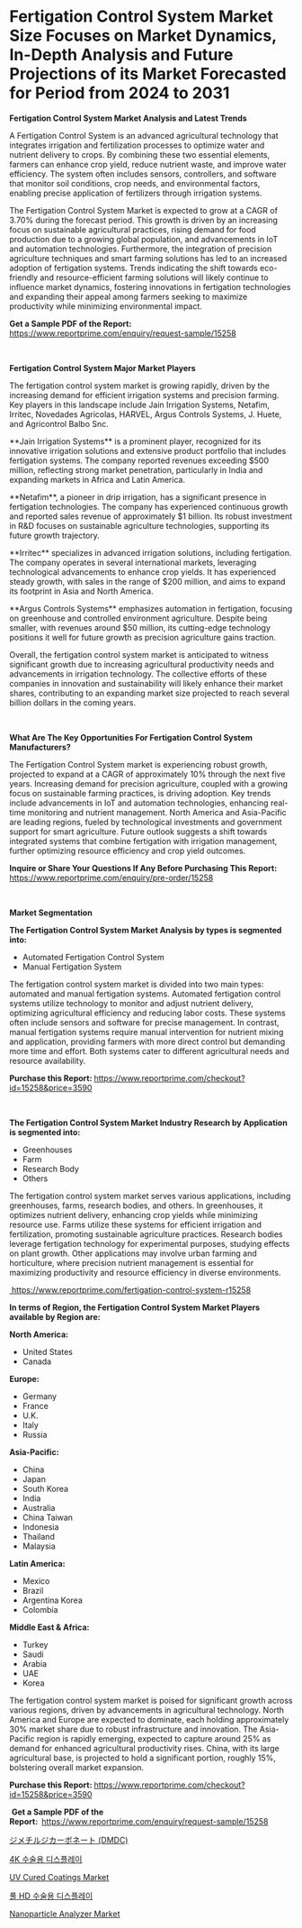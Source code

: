 <p><h1>Fertigation Control System Market Size Focuses on Market Dynamics, In-Depth Analysis and Future Projections of its Market Forecasted for Period from 2024 to 2031</h1></p><p><strong>Fertigation Control System Market Analysis and Latest Trends</strong></p>
<p><p>A Fertigation Control System is an advanced agricultural technology that integrates irrigation and fertilization processes to optimize water and nutrient delivery to crops. By combining these two essential elements, farmers can enhance crop yield, reduce nutrient waste, and improve water efficiency. The system often includes sensors, controllers, and software that monitor soil conditions, crop needs, and environmental factors, enabling precise application of fertilizers through irrigation systems.</p><p>The Fertigation Control System Market is expected to grow at a CAGR of 3.70% during the forecast period. This growth is driven by an increasing focus on sustainable agricultural practices, rising demand for food production due to a growing global population, and advancements in IoT and automation technologies. Furthermore, the integration of precision agriculture techniques and smart farming solutions has led to an increased adoption of fertigation systems. Trends indicating the shift towards eco-friendly and resource-efficient farming solutions will likely continue to influence market dynamics, fostering innovations in fertigation technologies and expanding their appeal among farmers seeking to maximize productivity while minimizing environmental impact.</p></p>
<p><strong>Get a Sample PDF of the Report:&nbsp;</strong> <a href="https://www.reportprime.com/enquiry/request-sample/15258">https://www.reportprime.com/enquiry/request-sample/15258</a></p>
<p>&nbsp;</p>
<p><strong>Fertigation Control System Major Market Players</strong></p>
<p><p>The fertigation control system market is growing rapidly, driven by the increasing demand for efficient irrigation systems and precision farming. Key players in this landscape include Jain Irrigation Systems, Netafim, Irritec, Novedades Agricolas, HARVEL, Argus Controls Systems, J. Huete, and Agricontrol Balbo Snc.</p><p>**Jain Irrigation Systems** is a prominent player, recognized for its innovative irrigation solutions and extensive product portfolio that includes fertigation systems. The company reported revenues exceeding $500 million, reflecting strong market penetration, particularly in India and expanding markets in Africa and Latin America.</p><p>**Netafim**, a pioneer in drip irrigation, has a significant presence in fertigation technologies. The company has experienced continuous growth and reported sales revenue of approximately $1 billion. Its robust investment in R&D focuses on sustainable agriculture technologies, supporting its future growth trajectory.</p><p>**Irritec** specializes in advanced irrigation solutions, including fertigation. The company operates in several international markets, leveraging technological advancements to enhance crop yields. It has experienced steady growth, with sales in the range of $200 million, and aims to expand its footprint in Asia and North America.</p><p>**Argus Controls Systems** emphasizes automation in fertigation, focusing on greenhouse and controlled environment agriculture. Despite being smaller, with revenues around $50 million, its cutting-edge technology positions it well for future growth as precision agriculture gains traction.</p><p>Overall, the fertigation control system market is anticipated to witness significant growth due to increasing agricultural productivity needs and advancements in irrigation technology. The collective efforts of these companies in innovation and sustainability will likely enhance their market shares, contributing to an expanding market size projected to reach several billion dollars in the coming years.</p></p>
<p>&nbsp;</p>
<p><strong>What Are The Key Opportunities For Fertigation Control System Manufacturers?</strong></p>
<p><p>The Fertigation Control System market is experiencing robust growth, projected to expand at a CAGR of approximately 10% through the next five years. Increasing demand for precision agriculture, coupled with a growing focus on sustainable farming practices, is driving adoption. Key trends include advancements in IoT and automation technologies, enhancing real-time monitoring and nutrient management. North America and Asia-Pacific are leading regions, fueled by technological investments and government support for smart agriculture. Future outlook suggests a shift towards integrated systems that combine fertigation with irrigation management, further optimizing resource efficiency and crop yield outcomes.</p></p>
<p><strong>Inquire or Share Your Questions If Any Before Purchasing This Report:</strong> <a href="https://www.reportprime.com/enquiry/pre-order/15258">https://www.reportprime.com/enquiry/pre-order/15258</a></p>
<p>&nbsp;</p>
<p><strong>Market Segmentation</strong></p>
<p><strong>The Fertigation Control System Market Analysis by types is segmented into:</strong></p>
<p><ul><li>Automated Fertigation Control System</li><li>Manual Fertigation System</li></ul></p>
<p><p>The fertigation control system market is divided into two main types: automated and manual fertigation systems. Automated fertigation control systems utilize technology to monitor and adjust nutrient delivery, optimizing agricultural efficiency and reducing labor costs. These systems often include sensors and software for precise management. In contrast, manual fertigation systems require manual intervention for nutrient mixing and application, providing farmers with more direct control but demanding more time and effort. Both systems cater to different agricultural needs and resource availability.</p></p>
<p><strong>Purchase this Report:&nbsp;</strong><a href="https://www.reportprime.com/checkout?id=15258&price=3590">https://www.reportprime.com/checkout?id=15258&price=3590</a></p>
<p>&nbsp;</p>
<p><strong>The Fertigation Control System Market Industry Research by Application is segmented into:</strong></p>
<p><ul><li>Greenhouses</li><li>Farm</li><li>Research Body</li><li>Others</li></ul></p>
<p><p>The fertigation control system market serves various applications, including greenhouses, farms, research bodies, and others. In greenhouses, it optimizes nutrient delivery, enhancing crop yields while minimizing resource use. Farms utilize these systems for efficient irrigation and fertilization, promoting sustainable agriculture practices. Research bodies leverage fertigation technology for experimental purposes, studying effects on plant growth. Other applications may involve urban farming and horticulture, where precision nutrient management is essential for maximizing productivity and resource efficiency in diverse environments.</p></p>
<p><a href="https://www.reportprime.com/fertigation-control-system-r15258">&nbsp;https://www.reportprime.com/fertigation-control-system-r15258</a></p>
<p><strong>In terms of Region, the Fertigation Control System Market Players available by Region are:</strong></p>
<p>
    <p> <strong> North America: </strong>
        <ul>
            <li>United States</li>
            <li>Canada</li>
        </ul>
        </p> 
    <p> <strong> Europe: </strong>
        <ul>
            <li>Germany</li>
            <li>France</li>
            <li>U.K.</li>
            <li>Italy</li>
            <li>Russia</li>
        </ul>
        </p> 
    <p> <strong> Asia-Pacific: </strong>
        <ul>
            <li>China</li>
            <li>Japan</li>
            <li>South Korea</li>
            <li>India</li>
            <li>Australia</li>
            <li>China Taiwan</li>
            <li>Indonesia</li>
            <li>Thailand</li>
            <li>Malaysia</li>
        </ul>
        </p> 
    <p> <strong> Latin America: </strong>
        <ul>
            <li>Mexico</li>
            <li>Brazil</li>
            <li>Argentina Korea</li>
            <li>Colombia</li>
        </ul>
        </p> 
    <p> <strong> Middle East & Africa: </strong>
        <ul>
            <li>Turkey</li>
            <li>Saudi</li>
            <li>Arabia</li>
            <li>UAE</li>
            <li>Korea</li>
        </ul>
    </p>
    </p>
<p><p>The fertigation control system market is poised for significant growth across various regions, driven by advancements in agricultural technology. North America and Europe are expected to dominate, each holding approximately 30% market share due to robust infrastructure and innovation. The Asia-Pacific region is rapidly emerging, expected to capture around 25% as demand for enhanced agricultural productivity rises. China, with its large agricultural base, is projected to hold a significant portion, roughly 15%, bolstering overall market expansion.</p></p>
<p><strong>Purchase this Report: </strong><a href="https://www.reportprime.com/checkout?id=15258&price=3590">https://www.reportprime.com/checkout?id=15258&price=3590</a></p>
<p>&nbsp;<strong>Get a Sample PDF of the Report:&nbsp;&nbsp;</strong><a href="https://www.reportprime.com/enquiry/request-sample/15258">https://www.reportprime.com/enquiry/request-sample/15258</a></p>
<p><strong></strong></p>
<p><p><a href="https://medium.com/@shepardelmer/dimethyl-dicarbonate-dmdc-market-%E3%81%AF-%E3%82%B3%E3%82%B9%E3%83%88%E7%AE%A1%E7%90%86%E3%81%A8%E5%8A%B9%E7%8E%87%E5%90%91%E4%B8%8A%E3%82%92%E5%84%AA%E5%85%88%E3%81%97%E3%81%BE%E3%81%99-%E3%81%95%E3%82%89%E3%81%AB-%E5%A0%B1%E5%91%8A%E6%9B%B8%E3%81%AF%E5%B8%82%E5%A0%B4%E3%81%AE%E9%9C%80%E8%A6%81%E9%9D%A2%E3%81%A8%E4%BE%9B%E7%B5%A6%E9%9D%A2%E3%81%AE%E4%B8%A1%E6%96%B9%E3%82%92%E3%82%AB%E3%83%90%E3%83%BC%E3%81%97%E3%81%A6%E3%81%84%E3%81%BE%E3%81%99-dimethyl-6835d81d9e0b">ジメチルジカーボネート (DMDC)</a></p><p><a href="https://medium.com/@stephpinkney/4k-surgical-displays-market-%EC%9D%98-%EA%B8%80%EB%A1%9C%EB%B2%8C-%EC%8B%9C%EC%9E%A5-%EA%B0%9C%EC%9A%94%EB%8A%94-%EC%A0%84-%EC%84%B8%EA%B3%84-%EB%B0%8F-%EC%A3%BC%EC%9A%94-%EC%8B%9C%EC%9E%A5%EC%9D%98-%EC%82%B0%EC%97%85%EC%97%90-%EC%98%81%ED%96%A5%EC%9D%84-%EB%AF%B8%EC%B9%98%EB%8A%94-%EC%A3%BC%EC%9A%94-%ED%8A%B8%EB%A0%8C%EB%93%9C%EC%97%90-%EB%8C%80%ED%95%9C-%EB%8F%85%ED%8A%B9%ED%95%9C-%EA%B4%80%EC%A0%90%EC%9D%84-%EC%A0%9C%EA%B3%B5%ED%95%A9%EB%8B%88%EB%8B%A4-29ea65a4e121">4K 수술용 디스플레이</a></p><p><a href="https://www.linkedin.com/pulse/global-uv-cured-coatings-market-exploring-share-trends-future-ppnpe?trackingId=Su5ohR7KTMSvP3n7tZqNlw%3D%3D">UV Cured Coatings Market</a></p><p><a href="https://medium.com/@stephpinkney/%ED%92%80-hd-%EC%88%98%EC%88%A0-%EB%94%94%EC%8A%A4%ED%94%8C%EB%A0%88%EC%9D%B4-%EC%8B%9C%EC%9E%A5-%EA%B0%9C%EC%9A%94-2024%EB%85%84%EB%B6%80%ED%84%B0-2031%EB%85%84%EA%B9%8C%EC%A7%80%EC%9D%98-%EA%B8%80%EB%A1%9C%EB%B2%8C-%EC%8B%9C%EC%9E%A5-%EB%8F%99%ED%96%A5-%EB%B0%8F-%EB%AF%B8%EB%9E%98-%EC%A0%84%EB%A7%9D-36eafc04a289">풀 HD 수술용 디스플레이</a></p><p><a href="https://medium.com/@audieyost2008/this-nanoparticle-analyzer-market-research-report-evaluates-the-key-market-trends-drivers-and-1fb9841958c9">Nanoparticle Analyzer Market</a></p></p>